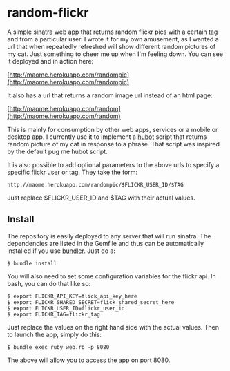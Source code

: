 # random-flickr

A simple [sinatra](http://www.sinatrarb.com) web app that returns random flickr pics with a certain tag and from a particular user. I wrote it for my own amusement, as I wanted a url that when repeatedly refreshed will show different random pictures of my cat. Just something to cheer me up when I'm feeling down. You can see it deployed and in action here:

[http://maome.herokuapp.com/randompic](http://maome.herokuapp.com/randompic)

It also has a url that returns a random image url instead of an html page:

[http://maome.herokuapp.com/random](http://maome.herokuapp.com/random)

This is mainly for consumption by other web apps, services or a mobile or desktop app. I currently use it to implement a [hubot](http://hubot.github.com) script that returns random picture of my cat in response to a phrase. That script was inspired by the default pug me hubot script.

It is also possible to add optional parameters to the above urls to specify a specific flickr user or tag. They take the form:

	http://maome.herokuapp.com/randompic/$FLICKR_USER_ID/$TAG
	
Just replace $FLICKR_USER_ID and $TAG with their actual values.

## Install

The repository is easily deployed to any server that will run sinatra. The dependencies are listed in the Gemfile and thus can be automatically installed if you use [bundler](http://gembundler.com). Just do a:

	$ bundle install

You will also need to set some configuration variables for the flickr api. In bash, you can do that like so:

	$ export FLICKR_API_KEY=flick_api_key_here
	$ export FLICKR_SHARED_SECRET=flick_shared_secret_here
	$ export FLICKR_USER_ID=flickr_user_id
	$ export FLICKR_TAG=flickr_tag

Just replace the values on the right hand side with the actual values. Then to launch the app, simply do this:

	$ bundle exec ruby web.rb -p 8080
	
The above will allow you to access the app on port 8080. 





